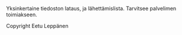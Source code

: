Yksinkertaine tiedoston lataus, ja lähettämislista.
Tarvitsee palvelimen toimiakseen.

Copyright Eetu Leppänen
